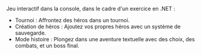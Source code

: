 Jeu interactif dans la console, dans le cadre d'un exercice en .NET :

- Tournoi : Affrontez des héros dans un tournoi.
- Création de héros : Ajoutez vos propres héros avec un système de sauvegarde. 
- Mode histoire : Plongez dans une aventure textuelle avec des choix, des combats, et un boss final. 
